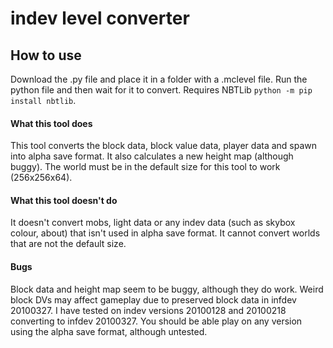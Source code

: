 # indev level converter

## How to use
Download the .py file and place it in a folder with a .mclevel file. Run the python file and then wait for it to convert.
Requires NBTLib `python -m pip install nbtlib`.

#### What this tool does
This tool converts the block data, block value data, player data and spawn into alpha save format. It also calculates a new height map (although buggy).
The world must be in the default size for this tool to work (256x256x64).

#### What this tool doesn't do
It doesn't convert mobs, light data or any indev data (such as skybox colour, about) that isn't used in alpha save format.
It cannot convert worlds that are not the default size.

#### Bugs
Block data and height map seem to be buggy, although they do work. Weird block DVs may affect gameplay due to preserved block data in infdev 20100327.
I have tested on indev versions 20100128 and 20100218 converting to infdev 20100327. You should be able play on any version using the alpha save format, although untested.
